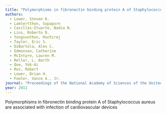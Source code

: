 ```yaml
---
title: "Polymorphisms in fibronectin binding protein A of Staphylococcus aureus are associated with infection of cardiovascular devices"
authors:
  - Lower, Steven K.
  - Lamlertthon, Supaporn
  - Casillas-Ituarte, Nadia N.
  - Lins, Roberto D.
  - Yongsunthon, Ruchirej
  - Taylor, Eric S.
  - DiBartola, Alex C.
  - Edmonson, Catherine
  - McIntyre, Lauren M.
  - Reller, L. Barth
  - Que, Yok-Ai
  - Ros, Robert
  - Lower, Brian H.
  - Fowler, Vance G., Jr.
journal: "Proceedings of the National Academy of Sciences of the United States of America"
year: 2011
---
```


Polymorphisms in fibronectin binding protein A of Staphylococcus aureus are associated with infection of cardiovascular devices
